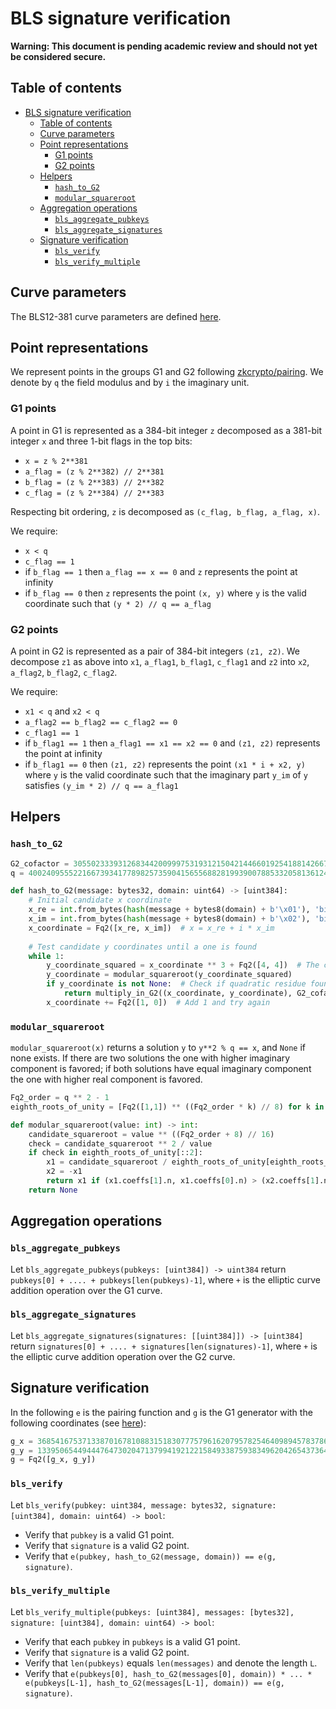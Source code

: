 # BLS signature verification

**Warning: This document is pending academic review and should not yet be considered secure.**

## Table of contents
<!-- TOC -->

- [BLS signature verification](#bls-signature-verification)
    - [Table of contents](#table-of-contents)
    - [Curve parameters](#curve-parameters)
    - [Point representations](#point-representations)
        - [G1 points](#g1-points)
        - [G2 points](#g2-points)
    - [Helpers](#helpers)
        - [`hash_to_G2`](#hash_to_g2)
        - [`modular_squareroot`](#modular_squareroot)
    - [Aggregation operations](#aggregation-operations)
        - [`bls_aggregate_pubkeys`](#bls_aggregate_pubkeys)
        - [`bls_aggregate_signatures`](#bls_aggregate_signatures)
    - [Signature verification](#signature-verification)
        - [`bls_verify`](#bls_verify)
        - [`bls_verify_multiple`](#bls_verify_multiple)

<!-- /TOC -->

## Curve parameters

The BLS12-381 curve parameters are defined [here](https://z.cash/blog/new-snark-curve).

## Point representations

We represent points in the groups G1 and G2 following [zkcrypto/pairing](https://github.com/zkcrypto/pairing/tree/master/src/bls12_381). We denote by `q` the field modulus and by `i` the imaginary unit.

### G1 points

A point in G1 is represented as a 384-bit integer `z` decomposed as a 381-bit integer `x` and three 1-bit flags in the top bits:

* `x = z % 2**381`
* `a_flag = (z % 2**382) // 2**381`
* `b_flag = (z % 2**383) // 2**382`
* `c_flag = (z % 2**384) // 2**383`

Respecting bit ordering, `z` is decomposed as `(c_flag, b_flag, a_flag, x)`.

We require:

* `x < q`
* `c_flag == 1`
* if `b_flag == 1` then `a_flag == x == 0` and `z` represents the point at infinity
* if `b_flag == 0` then `z` represents the point `(x, y)` where `y` is the valid coordinate such that `(y * 2) // q == a_flag`

### G2 points

A point in G2 is represented as a pair of 384-bit integers `(z1, z2)`. We decompose `z1` as above into `x1`, `a_flag1`, `b_flag1`, `c_flag1` and `z2` into `x2`, `a_flag2`, `b_flag2`, `c_flag2`.

We require:

* `x1 < q` and `x2 < q`
* `a_flag2 == b_flag2 == c_flag2 == 0`
* `c_flag1 == 1`
* if `b_flag1 == 1` then `a_flag1 == x1 == x2 == 0` and `(z1, z2)` represents the point at infinity
* if `b_flag1 == 0` then `(z1, z2)` represents the point `(x1 * i + x2, y)` where `y` is the valid coordinate such that the imaginary part `y_im` of `y` satisfies `(y_im * 2) // q == a_flag1`

## Helpers

### `hash_to_G2`

```python
G2_cofactor = 305502333931268344200999753193121504214466019254188142667664032982267604182971884026507427359259977847832272839041616661285803823378372096355777062779109
q = 4002409555221667393417789825735904156556882819939007885332058136124031650490837864442687629129015664037894272559787

def hash_to_G2(message: bytes32, domain: uint64) -> [uint384]:
    # Initial candidate x coordinate
    x_re = int.from_bytes(hash(message + bytes8(domain) + b'\x01'), 'big')
    x_im = int.from_bytes(hash(message + bytes8(domain) + b'\x02'), 'big')
    x_coordinate = Fq2([x_re, x_im])  # x = x_re + i * x_im
    
    # Test candidate y coordinates until a one is found
    while 1:
        y_coordinate_squared = x_coordinate ** 3 + Fq2([4, 4])  # The curve is y^2 = x^3 + 4(i + 1)
        y_coordinate = modular_squareroot(y_coordinate_squared)
        if y_coordinate is not None:  # Check if quadratic residue found
            return multiply_in_G2((x_coordinate, y_coordinate), G2_cofactor)
        x_coordinate += Fq2([1, 0])  # Add 1 and try again
```

### `modular_squareroot`

`modular_squareroot(x)` returns a solution `y` to `y**2 % q == x`, and `None` if none exists. If there are two solutions the one with higher imaginary component is favored; if both solutions have equal imaginary component the one with higher real component is favored.

```python
Fq2_order = q ** 2 - 1
eighth_roots_of_unity = [Fq2([1,1]) ** ((Fq2_order * k) // 8) for k in range(8)]

def modular_squareroot(value: int) -> int:
    candidate_squareroot = value ** ((Fq2_order + 8) // 16)
    check = candidate_squareroot ** 2 / value
    if check in eighth_roots_of_unity[::2]:
        x1 = candidate_squareroot / eighth_roots_of_unity[eighth_roots_of_unity.index(check) // 2]
        x2 = -x1
        return x1 if (x1.coeffs[1].n, x1.coeffs[0].n) > (x2.coeffs[1].n, x2.coeffs[0].n) else x2
    return None
```

## Aggregation operations

### `bls_aggregate_pubkeys`

Let `bls_aggregate_pubkeys(pubkeys: [uint384]) -> uint384` return `pubkeys[0] + .... + pubkeys[len(pubkeys)-1]`, where `+` is the elliptic curve addition operation over the G1 curve.

### `bls_aggregate_signatures`

Let `bls_aggregate_signatures(signatures: [[uint384]]) -> [uint384]` return `signatures[0] + .... + signatures[len(signatures)-1]`, where `+` is the elliptic curve addition operation over the G2 curve.

## Signature verification

In the following `e` is the pairing function and `g` is the G1 generator with the following coordinates (see [here](https://github.com/zkcrypto/pairing/tree/master/src/bls12_381#g1)):

```python
g_x = 3685416753713387016781088315183077757961620795782546409894578378688607592378376318836054947676345821548104185464507
g_y = 1339506544944476473020471379941921221584933875938349620426543736416511423956333506472724655353366534992391756441569
g = Fq2([g_x, g_y])
```

### `bls_verify`

Let `bls_verify(pubkey: uint384, message: bytes32, signature: [uint384], domain: uint64) -> bool`:

* Verify that `pubkey` is a valid G1 point.
* Verify that `signature` is a valid G2 point.
* Verify that `e(pubkey, hash_to_G2(message, domain)) == e(g, signature)`.

### `bls_verify_multiple`

Let `bls_verify_multiple(pubkeys: [uint384], messages: [bytes32], signature: [uint384], domain: uint64) -> bool`:

* Verify that each `pubkey` in `pubkeys` is a valid G1 point.
* Verify that `signature` is a valid G2 point.
* Verify that `len(pubkeys)` equals `len(messages)` and denote the length `L`.
* Verify that `e(pubkeys[0], hash_to_G2(messages[0], domain)) * ... * e(pubkeys[L-1], hash_to_G2(messages[L-1], domain)) == e(g, signature)`.
